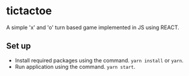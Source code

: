 # tictactoe

A simple 'x' and 'o' turn based game implemented in JS using REACT.

## Set up

- Install required packages using the command. `yarn install` or `yarn`.
- Run application using the command. `yarn start`.
